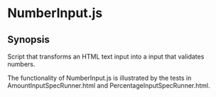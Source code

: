 <h1>NumberInput.js</h1>
<h2>Synopsis</h1>
Script that transforms an HTML text input into a input that validates numbers.
<p>The functionality of NumberInput.js is illustrated by the tests in AmountInputSpecRunner.html and PercentageInputSpecRunner.html.</p>
